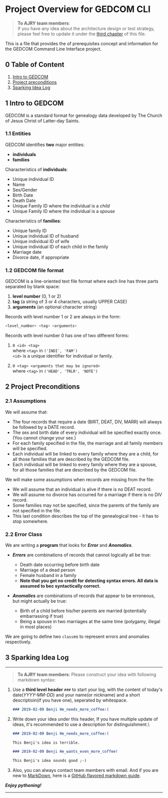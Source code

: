# Project Overview for GEDCOM CLI

> **To AJRY team members**:  
If you have any idea about the architecture design or test strategy, please feel free to update it under the [third chapter](#3-sparking-idea-log) of this file.

This is a file that provides the of prerequisites concept and information for the GEDCOM Command Line Interface project.

## 0 Table of Content

1. [Intro to GEDCOM](#1-intro-to-gedcom)
2. [Project preconditions](#2-project-preconditions)
3. [Sparking Idea Log](#3-sparking-idea-log)

## 1 Intro to GEDCOM 

GEDCOM is a standard format for genealogy data developed by The Church of Jesus Christ of Latter-day Saints.

### 1.1 Entities

GEDCOM identifies **two** major entities:

- **individuals**
- **families**

Characteristics of **individuals**:

- Unique individual ID
- Name
- Sex/Gender
- Birth Date
- Death Date
- Unique Family ID where the individual is a *child*
- Unique Family ID where the individual is a *spouse*

Characteristics of **families**:

- Unique family ID
- Unique individual ID of husband
- Unique individual ID of wife
- Unique individual ID of each child in the family
- Marriage date
- Divorce date, if appropriate

### 1.2 GEDCOM file format

GEDCOM is a line-oriented text file format where each line has three parts separated by blank space:

1. **level number** (0, 1 or 2)
2. **tag** (a string of 3 or 4 characters, usually UPPER CASE)
3. **arguments** (an optional character string)

Records with level number 1 or 2 are always in the form:

```sh
<level_number> <tag> <arguments>
```

Records with level number 0 has one of two different forms:

  1. `0 <id> <tag>`  
  where `<tag>` in `('INDI', 'FAM')`  
  `<id>` is a unique identifier for individual or family.

  2. `0 <tag> <arguments that may be ignored>`  
  where `<tag>` in `('HEAD', 'TRLR', 'NOTE')`
  
## 2 Project Preconditions

### 2.1 Assumptions

We will assume that:

- The four records that require a date (BIRT, DEAT, DIV, MARR) will always be followed by a DATE record.
- The sex and birth date of every individual will be specified exactly once. (You cannot change your sex.)
- For each family specified in the file, the marriage and all family members will be specified.
- Each individual will be linked to every family where they are a child, for all those families that are described by the GEDCOM file.
- Each individual will be linked to every family where they are a spouse, for all those families that are described by the GEDCOM file.

We will make some assumptions when records are missing from the file:

- We will assume that an individual is alive if there is no DEAT record.
- We will assume no divorce has occurred for a marriage if there is no DIV record.
- Some families may not be specified, since the parents of the family are not specified in the file.
- This last condition describes the top of the genealogical tree - it has to stop somewhere.

### 2.2 Error Class

We are writing a **program** that looks for ***Error*** and ***Anomalies***.

- ***Errors*** are combinations of records that cannot logically all be true:

  - Death date occurring before birth date
  - Marriage of a dead person
  - Female husband in a family
  - **Note that you get no credit for detecting syntax errors. All data is assumed to bec syntactically correct.**

- ***Anomalies*** are combinations of records that appear to be erroneous, but might actually be true:

  - Birth of a child before his/her parents are married (potentially embarrassing if true)
  - Being a spouse in two marriages at the same time (polygamy, illegal in most places)

We are going to define two `class`es to represent errors and anomalies respectively.

## 3 Sparking Idea Log

---
> **To AJRY team members**: Please construct your idea with following markdown syntax:

1. Use a **third level header** `###` to start your log, with the content of today's date(*YYYY-MM-DD*) and your name(or nickname) and a short descriptioin(if you have one), seperated by whitespace.  
   ```markdown
   ### 2019-02-09 Benji He_needs_more_coffee:(
   ```
2. Write down your idea under this header, If you have multiple update of ideas, it's recommended to use a description for distinguishment.\
   ```markdown
   ### 2019-02-09 Benji He_needs_more_coffee:(
   
   This Benji's idea is terrible.
   
   ### 2019-02-09 Benji He_wants_even_more_coffee!
   
   This Benji's idea sounds good ;-)
   ```
3. Also, you can always contact team members with email. And if you are new to [MarkDown](https://www.markdownguide.org), here is a [GitHub flavored markdown guide](https://github.github.com/gfm/).

***Enjoy pythoning!***

---
